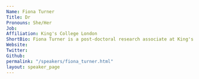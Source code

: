 ```yaml
---
Name: Fiona Turner
Title: Dr
Pronouns: She/Her
Job: 
Affiliation: King's College London
ShortBio: Fiona Turner is a post-doctoral research associate at King's College London, interested in uncertainty quantification in climate and ice sheet models. Currently she is working as part of the H2020 funded PROTECT project, using Gaussian process and random forest emulators to build multi-centennial probabilistic projections of the Antarctic ice sheets contributions to global sea level rise.
Website: 
Twitter: 
Github: 
permalink: "/speakers/fiona_turner.html"
layout: speaker_page
---
```


